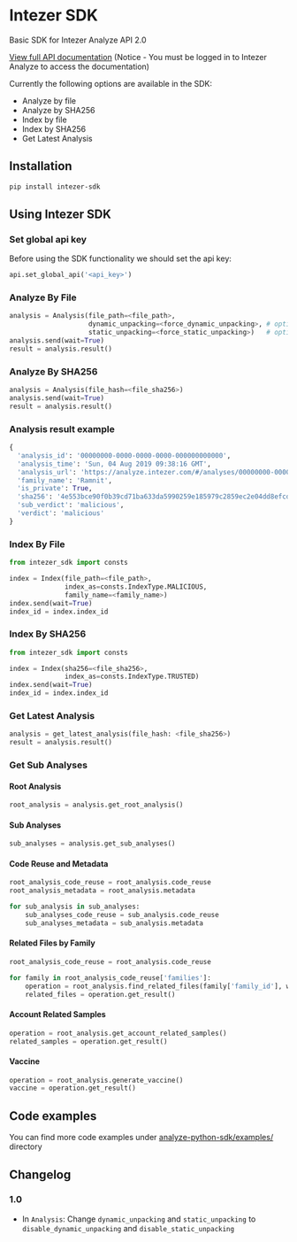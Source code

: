 
# Intezer SDK

Basic SDK for Intezer Analyze API 2.0 

[View full API documentation](https://analyze.intezer.com/api/docs/documentation) (Notice - You must be logged in to Intezer Analyze to access the documentation)

Currently the following options are available in the SDK:

- Analyze by file
- Analyze by SHA256
- Index by file
- Index by SHA256
- Get Latest Analysis

## Installation

```bash
pip install intezer-sdk
```

## Using Intezer SDK
### Set global api key
Before using the SDK functionality we should set the api key:
```python
api.set_global_api('<api_key>')
```

### Analyze By File
```python
analysis = Analysis(file_path=<file_path>,
                    dynamic_unpacking=<force_dynamic_unpacking>, # optional
                    static_unpacking=<force_static_unpacking>)   # optional
analysis.send(wait=True) 
result = analysis.result()
```
### Analyze By SHA256
```python
analysis = Analysis(file_hash=<file_sha256>)
analysis.send(wait=True)
result = analysis.result()
```

### Analysis result example
```python
{
  'analysis_id': '00000000-0000-0000-0000-000000000000', 
  'analysis_time': 'Sun, 04 Aug 2019 09:38:16 GMT', 
  'analysis_url': 'https://analyze.intezer.com/#/analyses/00000000-0000-0000-0000-000000000000', 
  'family_name': 'Ramnit', 
  'is_private': True, 
  'sha256': '4e553bce90f0b39cd71ba633da5990259e185979c2859ec2e04dd8efcdafe356', 
  'sub_verdict': 'malicious', 
  'verdict': 'malicious'
}
```
### Index By File
```python
from intezer_sdk import consts

index = Index(file_path=<file_path>, 
              index_as=consts.IndexType.MALICIOUS, 
              family_name=<family_name>)
index.send(wait=True)
index_id = index.index_id
```
### Index By SHA256
```python
from intezer_sdk import consts

index = Index(sha256=<file_sha256>, 
              index_as=consts.IndexType.TRUSTED)
index.send(wait=True)
index_id = index.index_id
```

### Get Latest Analysis
```python
analysis = get_latest_analysis(file_hash: <file_sha256>)
result = analysis.result()
```

### Get Sub Analyses
#### Root Analysis
```python
root_analysis = analysis.get_root_analysis()
```
#### Sub Analyses
```python
sub_analyses = analysis.get_sub_analyses()
```
#### Code Reuse and Metadata
```python
root_analysis_code_reuse = root_analysis.code_reuse
root_analysis_metadata = root_analysis.metadata

for sub_analysis in sub_analyses:
    sub_analyses_code_reuse = sub_analysis.code_reuse
    sub_analyses_metadata = sub_analysis.metadata
```
#### Related Files by Family
```python
root_analysis_code_reuse = root_analysis.code_reuse

for family in root_analysis_code_reuse['families']:
    operation = root_analysis.find_related_files(family['family_id'], wait=True)
    related_files = operation.get_result()
```
#### Account Related Samples
```python
operation = root_analysis.get_account_related_samples()
related_samples = operation.get_result()
```
#### Vaccine
```python
operation = root_analysis.generate_vaccine()
vaccine = operation.get_result()
```
## Code examples
You can find more code examples under [analyze-python-sdk/examples/](https://github.com/intezer/analyze-python-sdk/tree/master/examples) directory 

## Changelog
### 1.0
 - In `Analysis`: Change `dynamic_unpacking` and `static_unpacking` to `disable_dynamic_unpacking` and `disable_static_unpacking`